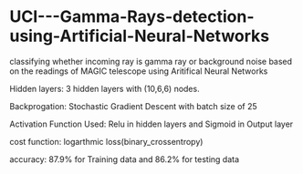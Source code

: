 # UCI---Gamma-Rays-detection-using-Artificial-Neural-Networks
classifying whether incoming ray is gamma ray or background noise based on the readings of MAGIC telescope using Aritifical Neural Networks

Hidden layers: 3 hidden layers with (10,6,6) nodes. 

Backprogation: Stochastic Gradient Descent with batch size of 25

Activation Function Used: Relu in hidden layers and Sigmoid in Output layer

cost function: logarthmic loss(binary_crossentropy)

accuracy: 87.9% for Training data and 86.2% for testing data

